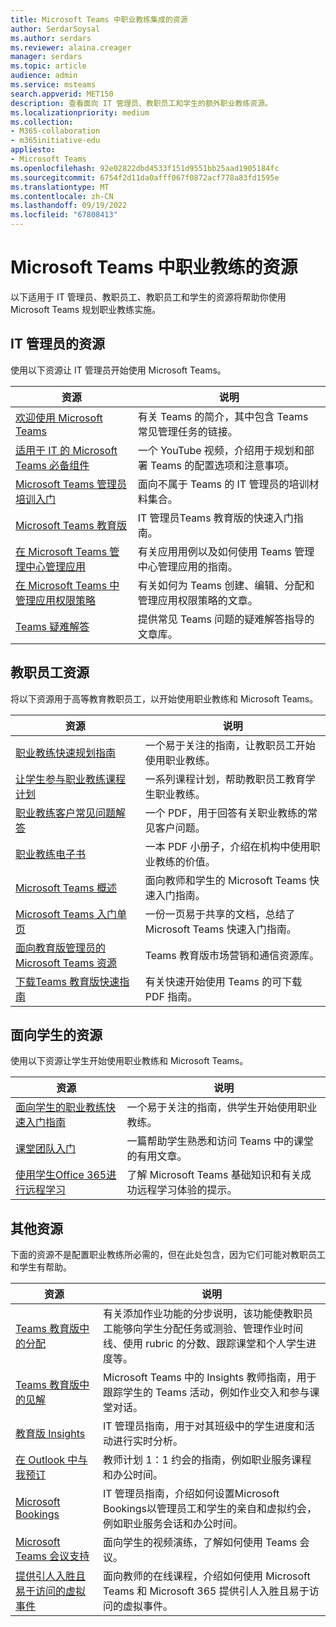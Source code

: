 ```yaml
---
title: Microsoft Teams 中职业教练集成的资源
author: SerdarSoysal
ms.author: serdars
ms.reviewer: alaina.creager
manager: serdars
ms.topic: article
audience: admin
ms.service: msteams
search.appverid: MET150
description: 查看面向 IT 管理员、教职员工和学生的额外职业教练资源。
ms.localizationpriority: medium
ms.collection:
- M365-collaboration
- m365initiative-edu
appliesto:
- Microsoft Teams
ms.openlocfilehash: 92e02822dbd4533f151d9551bb25aad1905184fc
ms.sourcegitcommit: 6754f2d11da0afff067f0872acf778a83fd1595e
ms.translationtype: MT
ms.contentlocale: zh-CN
ms.lasthandoff: 09/19/2022
ms.locfileid: "67808413"
---
```

# <a name="resources-for-career-coach-in-microsoft-teams"></a>Microsoft Teams 中职业教练的资源

以下适用于 IT 管理员、教职员工、教职员工和学生的资源将帮助你使用 Microsoft Teams 规划职业教练实施。

## <a name="resources-for-it-admins"></a>IT 管理员的资源

使用以下资源让 IT 管理员开始使用 Microsoft Teams。

|资源 |说明 |
|---------|------------|
| [欢迎使用 Microsoft Teams](Teams-overview.md) | 有关 Teams 的简介，其中包含 Teams 常见管理任务的链接。 |
| [适用于 IT 的 Microsoft Teams 必备组件](https://www.youtube.com/watch?v=MfDB7VenWuA&list=PLXtHYVsvn_b_JeDjgD5XdkyHTDXdYgPGn) | 一个 YouTube 视频，介绍用于规划和部署 Teams 的配置选项和注意事项。 |
| [Microsoft Teams 管理员培训入门](ITAdmin-readiness.md) | 面向不属于 Teams 的 IT 管理员的培训材料集合。 |
| [Microsoft Teams 教育版](Teams-quick-start-edu.yml) | IT 管理员Teams 教育版的快速入门指南。 |
| [在 Microsoft Teams 管理中心管理应用](manage-apps.md) | 有关应用用例以及如何使用 Teams 管理中心管理应用的指南。 |
| [在 Microsoft Teams 中管理应用权限策略](teams-app-permission-policies.md) | 有关如何为 Teams 创建、编辑、分配和管理应用权限策略的文章。 |
| [Teams 疑难解答](/microsoftteams/troubleshoot/teams-welcome) | 提供常见 Teams 问题的疑难解答指导的文章库。 |

## <a name="resources-for-faculty-and-staff"></a>教职员工资源

将以下资源用于高等教育教职员工，以开始使用职业教练和 Microsoft Teams。

| 资源 | 说明 |
|----------|-------------|
| [职业教练快速规划指南](https://support.microsoft.com/topic/career-coach-quick-planning-guide-c5d0b934-bfcf-4fe7-8a85-ba7bbb1b6ad4) | 一个易于关注的指南，让教职员工开始使用职业教练。 |
| [让学生参与职业教练课程计划](https://support.microsoft.com/topic/get-started-with-career-coach-goals-and-activities-086ce412-05de-4259-a9fd-c96471cef1b0?preview=true) | 一系列课程计划，帮助教职员工教育学生职业教练。 |
| [职业教练客户常见问题解答](https://edudownloads.azureedge.net/msdownloads/Customer_FAQ-Career_Coach.pdf) | 一个 PDF，用于回答有关职业教练的常见客户问题。 |
| [职业教练电子书](https://msp1151126154693.blob.core.windows.net/msdownloads/Microsoft_Career_Coach_Personalized_Career_Guidance_eBook.pdf) | 一本 PDF 小册子，介绍在机构中使用职业教练的价值。 |
| [Microsoft Teams 概述](https://support.microsoft.com/teams) | 面向教师和学生的 Microsoft Teams 快速入门指南。 |
| [Microsoft Teams 入门单页](https://download.microsoft.com/download/8/f/1/8f187ed2-a4b8-4269-b756-744c2e81a423/teams-for-education-getting-started-1-pager.pdf) | 一份一页易于共享的文档，总结了 Microsoft Teams 快速入门指南。 |
| [面向教育版管理员的 Microsoft Teams 资源](resources-teams-edu.md) | Teams 教育版市场营销和通信资源库。 |
| [下载Teams 教育版快速指南](https://support.microsoft.com/topic/downloadable-guides-6bd3eb82-0a0f-43cc-a4d2-c9f4e7ebdf39) | 有关快速开始使用 Teams 的可下载 PDF 指南。 |

## <a name="resources-for-students"></a>面向学生的资源

使用以下资源让学生开始使用职业教练和 Microsoft Teams。

|资源 |说明 |
|---------|------------|
| [面向学生的职业教练快速入门指南](https://support.microsoft.com/topic/career-coach-quick-start-guide-for-students-c419db47-9290-4961-9684-c3f86a9b3708) | 一个易于关注的指南，供学生开始使用职业教练。 |
| [课堂团队入门](https://support.microsoft.com/topic/get-started-in-your-class-team-6b5fd708-35b9-4caf-b66e-d8f2468e4fd5#ID0EDD=Students) | 一篇帮助学生熟悉和访问 Teams 中的课堂的有用文章。 |
| [使用学生Office 365进行远程学习](https://support.microsoft.com/topic/remote-learning-with-office-365-for-students-eea3ee92-ba42-4217-90d4-155f9a5477e4) | 了解 Microsoft Teams 基础知识和有关成功远程学习体验的提示。 |

## <a name="additional-resources"></a>其他资源

下面的资源不是配置职业教练所必需的，但在此处包含，因为它们可能对教职员工和学生有帮助。

|资源 |说明 |
|---------|------------|
| [Teams 教育版中的分配](https://support.microsoft.com/topic/microsoft-teams-5aa4431a-8a3c-4aa5-87a6-b6401abea114?ui=en-us&rs=en-us&ad=us#ID0EAABAAA=Assignments&ID0EBBD=Assignments) | 有关添加作业功能的分步说明，该功能使教职员工能够向学生分配任务或测验、管理作业时间线、使用 rubric 的分数、跟踪课堂和个人学生进度等。 |
| [Teams 教育版中的见解](https://support.microsoft.com/topic/educator-s-guide-to-insights-in-microsoft-teams-27b56255-90c0-47aa-bac3-1c9f50157181) | Microsoft Teams 中的 Insights 教师指南，用于跟踪学生的 Teams 活动，例如作业交入和参与课堂对话。 |
| [教育版 Insights](class-insights.md) | IT 管理员指南，用于对其班级中的学生进度和活动进行实时分析。 |
| [在 Outlook 中与我预订](/microsoft-365/bookings/bookings-in-outlook) | 教师计划 1：1 约会的指南，例如职业服务课程和办公时间。 |
| [Microsoft Bookings](/microsoft-365/bookings/bookings-overview) | IT 管理员指南，介绍如何设置Microsoft Bookings以管理员工和学生的亲自和虚拟约会，例如职业服务会话和办公时间。 |
| [Microsoft Teams 会议支持](https://www.microsoft.com/videoplayer/embed/RE4rxIX?pid=ocpVideo0-innerdiv-oneplayer&postJsllMsg=true&maskLevel=20&market=en-us) | 面向学生的视频演练，了解如何使用 Teams 会议。 |
| [提供引人入胜且易于访问的虚拟事件](/training/paths/m365-virtual-events-fundamentals/) | 面向教师的在线课程，介绍如何使用 Microsoft Teams 和 Microsoft 365 提供引人入胜且易于访问的虚拟事件。 |
